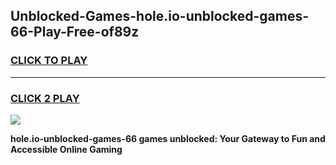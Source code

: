 
## Unblocked-Games-hole.io-unblocked-games-66-Play-Free-of89z
<h3>
<a href="https://premium76.site?title=hole.io-unblocked-games-66&ref=23A">CLICK TO PLAY</a></h3>
<hr>

<h3>
<a href="https://premium76.site?title=hole.io-unblocked-games-66&ref=23A">CLICK 2 PLAY</a>
  
</h3>

<a href="https://premium76.site?title=hole.io-unblocked-games-66&ref=23A"><img src="https://clearcache.store/games.png"></a>


**hole.io-unblocked-games-66 games unblocked: Your Gateway to Fun and Accessible Online Gaming**
